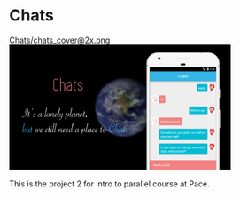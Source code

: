 # Chats
Chats/chats_cover@2x.png
<img src="https://github.com/CranberryYam/Chats/blob/master/chats_cover%402x.png" width="400" />

This is the project 2 for intro to parallel course at Pace.

